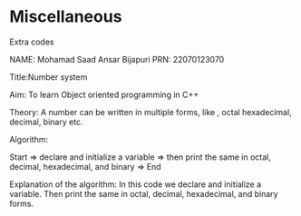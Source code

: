# Miscellaneous
Extra codes




NAME: Mohamad Saad Ansar Bijapuri
PRN: 22070123070


Title:Number system

Aim: To learn Object oriented programming in C++

Theory: A number can be written in multiple forms, like , octal hexadecimal, decimal, binary etc.


Algorithm:

Start =>  declare and initialize a variable => then print the same in octal, decimal, hexadecimal, and binary =>  End


Explanation of the algorithm:
In this code we declare and initialize a variable. Then print the same in octal, decimal, hexadecimal, and binary forms.

